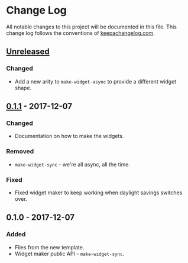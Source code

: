 # Change Log
All notable changes to this project will be documented in this file. This change log follows the conventions of [keepachangelog.com](http://keepachangelog.com/).

## [Unreleased]
### Changed
- Add a new arity to `make-widget-async` to provide a different widget shape.

## [0.1.1] - 2017-12-07
### Changed
- Documentation on how to make the widgets.

### Removed
- `make-widget-sync` - we're all async, all the time.

### Fixed
- Fixed widget maker to keep working when daylight savings switches over.

## 0.1.0 - 2017-12-07
### Added
- Files from the new template.
- Widget maker public API - `make-widget-sync`.

[Unreleased]: https://github.com/your-name/capashity/compare/0.1.1...HEAD
[0.1.1]: https://github.com/your-name/capashity/compare/0.1.0...0.1.1
